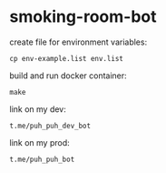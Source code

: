 # smoking-room-bot

create file for environment variables:
```
cp env-example.list env.list
```

build and run docker container:
```
make
```

link on my dev:
```
t.me/puh_puh_dev_bot
```

link on my prod:
```
t.me/puh_puh_bot
```